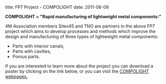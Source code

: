 title: FP7 Project - COMPOLIGHT
date: 2011-06-08 

<!--break-->
**COMPOLIGHT = "Rapid manufacturing of lightweight metal components:"**  
  
4M Association members Sitex45 and TNO are partners in the above FP7 project which aims to develop processes and methods which improve the design and manufacturing of three types of lightweight metal components:  
  
* Parts with interior canals,  
* Parts with cavities,  
* Porous parts.

If you are interested to learn more about the project you can download a poster by clicking on the link below, or you can visit the [COMPOLIGHT webpages.](http://compolight.dti.dk/)